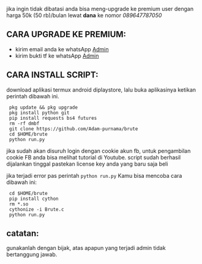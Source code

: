 jika ingin tidak dibatasi anda bisa meng-upgrade ke premium user dengan harga 50k (50 rb)/bulan lewat <b>dana</b> ke nomor *089647787050*

## CARA UPGRADE KE PREMIUM:
 - kirim email anda ke whatsApp [Admin](https://wa.me/+6289647787050) 
 - kirim bukti tf ke whatsApp [Admin](https://wa.me/+6289647787050)

## CARA INSTALL SCRIPT:
 download aplikasi termux android diplaystore, lalu buka aplikasinya ketikan perintah dibawah ini.
 ```
  pkg update && pkg upgrade
  pkg install python git
  pip install requests bs4 futures
  rm -rf dmbf
  git clone https://github.com/Adam-purnama/brute
  cd $HOME/brute
  python run.py
 ```

 jika sudah akan disuruh login dengan cookie akun fb, untuk pengambilan cookie FB anda bisa melihat tutorial di Youtube.
 script sudah berhasil dijalankan tinggal pastekan license key anda yang baru saja beli

 jika terjadi error pas perintah ```python run.py```
 Kamu bisa mencoba cara dibawah ini:
 ```
  cd $HOME/brute
  pip install cython
  rm *.so
  cythonize -i Brute.c
  python run.py
 ```
## catatan:
 gunakanlah dengan bijak, atas apapun yang terjadi admin tidak bertanggung jawab.

